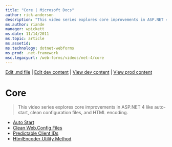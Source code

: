 ```yaml
---
title: "Core | Microsoft Docs"
author: rick-anderson
description: "This video series explores core improvements in ASP.NET 4 like auto-start, clean configuration files, and HTML encoding."
ms.author: riande
manager: wpickett
ms.date: 11/14/2011
ms.topic: article
ms.assetid: 
ms.technology: dotnet-webforms
ms.prod: .net-framework
msc.legacyurl: /web-forms/videos/net-4/core
---
```

[Edit .md file](C:\Projects\msc\dev\Msc.Www\Web.ASP\App_Data\github\web-forms\videos\net-4\index.md) | [Edit dev content](http://www.aspdev.net/umbraco#/content/content/edit/35808) | [View dev content](http://docs.aspdev.net/tutorials/web-forms/videos/net-4/core/index.html) | [View prod content](http://www.asp.net/web-forms/videos/net-4/core)

Core
====================
> This video series explores core improvements in ASP.NET 4 like auto-start, clean configuration files, and HTML encoding.


- [Auto Start](aspnet-4-quick-hit-auto-start.md)
- [Clean Web.Config Files](aspnet-4-quick-hit-clean-webconfig-files.md)
- [Predictable Client IDs](aspnet-4-quick-hit-predictable-client-ids.md)
- [HtmlEncoder Utility Method](aspnet-4-quick-hit-the-htmlencoder-utility-method.md)